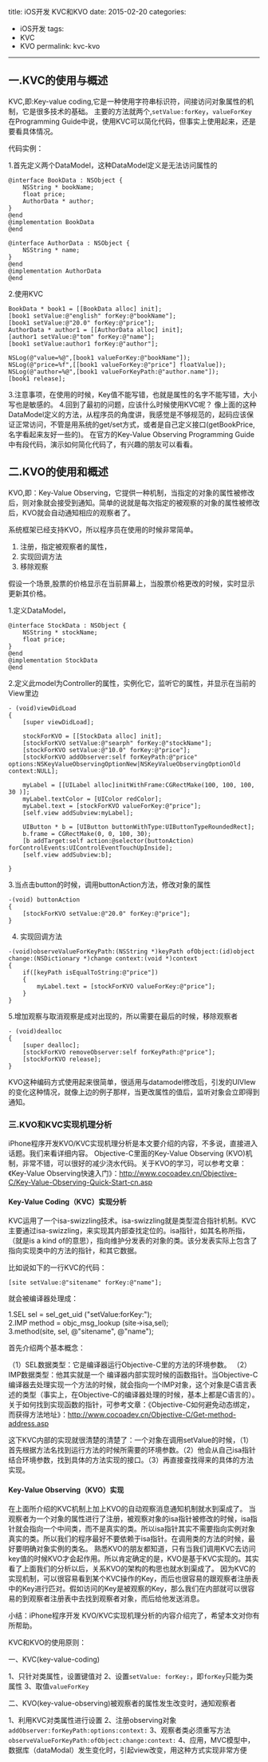 title: iOS开发 KVC和KVO
date: 2015-02-20
categories:
- iOS开发
tags:
- KVC
- KVO
permalink: kvc-kvo
---

## 一.KVC的使用与概述

KVC,即:Key-value coding,它是一种使用字符串标识符，间接访问对象属性的机制，它是很多技术的基础。
主要的方法就两个,`setValue:forKey`，`valueForKey`
在Programming Guide中说，使用KVC可以简化代码，但事实上使用起来，还是要看具体情况。

<!--more-->
代码实例：

1.首先定义两个DataModel，这种DataModel定义是无法访问属性的

```
@interface BookData : NSObject {  
    NSString * bookName;  
    float price;  
    AuthorData * author;  
}  
@end  
@implementation BookData  
@end  
```
```
@interface AuthorData : NSObject {  
    NSString * name;  
}  
@end  
@implementation AuthorData  
@end  
```

2.使用KVC

```
BookData * book1 = [[BookData alloc] init];  
[book1 setValue:@"english" forKey:@"bookName"];  
[book1 setValue:@"20.0" forKey:@"price"];  
AuthorData * author1 = [[AuthorData alloc] init];  
[author1 setValue:@"tom" forKey:@"name"];  
[book1 setValue:author1 forKey:@"author"];  
  
NSLog(@"value=%@",[book1 valueForKey:@"bookName"]);  
NSLog(@"price=%f",[[book1 valueForKey:@"price"] floatValue]);  
NSLog(@"author=%@",[book1 valueForKeyPath:@"author.name"]);  
[book1 release];  
```

3.注意事项，在使用的时候，Key值不能写错，也就是属性的名字不能写错，大小写也是敏感的。
4.回到了最初的问题，应该什么时候使用KVC呢？
像上面的这种DataModel定义的方法，从程序员的角度讲，我感觉是不够规范的，起码应该保证正常访问，不管是用系统的get/set方式，或者是自己定义接口(getBookPrice,名字看起来友好一些的)。
在官方的Key-Value Observing Programming Guide中有段代码，演示如何简化代码了，有兴趣的朋友可以看看。

## 二.KVO的使用和概述

KVO,即：Key-Value Observing，它提供一种机制，当指定的对象的属性被修改后，则对象就会接受到通知。简单的说就是每次指定的被观察的对象的属性被修改后，KVO就会自动通知相应的观察者了。

系统框架已经支持KVO，所以程序员在使用的时候非常简单。

1. 注册，指定被观察者的属性，
2. 实现回调方法
3. 移除观察

假设一个场景,股票的价格显示在当前屏幕上，当股票价格更改的时候，实时显示更新其价格。

1.定义DataModel，

```
@interface StockData : NSObject {  
    NSString * stockName;  
    float price;  
}  
@end  
@implementation StockData  
@end  
```

2.定义此model为Controller的属性，实例化它，监听它的属性，并显示在当前的View里边

```
- (void)viewDidLoad  
{  
    [super viewDidLoad];  
  
    stockForKVO = [[StockData alloc] init];  
    [stockForKVO setValue:@"searph" forKey:@"stockName"];  
    [stockForKVO setValue:@"10.0" forKey:@"price"];      
    [stockForKVO addObserver:self forKeyPath:@"price" options:NSKeyValueObservingOptionNew|NSKeyValueObservingOptionOld context:NULL];  
  
    myLabel = [[UILabel alloc]initWithFrame:CGRectMake(100, 100, 100, 30 )];  
    myLabel.textColor = [UIColor redColor];  
    myLabel.text = [stockForKVO valueForKey:@"price"];  
    [self.view addSubview:myLabel];  
     
    UIButton * b = [UIButton buttonWithType:UIButtonTypeRoundedRect];  
    b.frame = CGRectMake(0, 0, 100, 30);  
    [b addTarget:self action:@selector(buttonAction) forControlEvents:UIControlEventTouchUpInside];  
    [self.view addSubview:b];  
  
}  
```

3.当点击button的时候，调用buttonAction方法，修改对象的属性

```
-(void) buttonAction  
{  
    [stockForKVO setValue:@"20.0" forKey:@"price"];  
}  
```

4. 实现回调方法

```
-(void)observeValueForKeyPath:(NSString *)keyPath ofObject:(id)object change:(NSDictionary *)change context:(void *)context  
{  
    if([keyPath isEqualToString:@"price"])  
    {  
        myLabel.text = [stockForKVO valueForKey:@"price"];  
    }  
} 
```

5.增加观察与取消观察是成对出现的，所以需要在最后的时候，移除观察者

```
- (void)dealloc  
{  
    [super dealloc];  
    [stockForKVO removeObserver:self forKeyPath:@"price"];  
    [stockForKVO release];  
}  
```

KVO这种编码方式使用起来很简单，很适用与datamodel修改后，引发的UIVIew的变化这种情况，就像上边的例子那样，当更改属性的值后，监听对象会立即得到通知。

### 三.KVO和KVC实现机理分析

iPhone程序开发KVO/KVC实现机理分析是本文要介绍的内容，不多说，直接进入话题。我们来看详细内容。
Objective-C里面的Key-Value Observing (KVO)机制，非常不错，可以很好的减少浇水代码。关于KVO的学习，可以参考文章：《Key-Value Observing快速入门》：http://www.cocoadev.cn/Objective-C/Key-Value-Observing-Quick-Start-cn.asp

#### Key-Value Coding（KVC）实现分析

KVC运用了一个isa-swizzling技术。isa-swizzling就是类型混合指针机制。KVC主要通过isa-swizzling，来实现其内部查找定位的。isa指针，如其名称所指，（就是is a kind of的意思），指向维护分发表的对象的类。该分发表实际上包含了指向实现类中的方法的指针，和其它数据。

比如说如下的一行KVC的代码：

`[site setValue:@"sitename" forKey:@"name"]; `

就会被编译器处理成：

1.SEL sel = sel_get_uid ("setValue:forKey:");  
2.IMP method = objc_msg_lookup (site->isa,sel);  
3.method(site, sel, @"sitename", @"name"); 

首先介绍两个基本概念：

（1）SEL数据类型：它是编译器运行Objective-C里的方法的环境参数。
（2）IMP数据类型：他其实就是一个 编译器内部实现时候的函数指针。当Objective-C编译器去处理实现一个方法的时候，就会指向一个IMP对象，这个对象是C语言表述的类型（事实上，在Objective-C的编译器处理的时候，基本上都是C语言的）。
关于如何找到实现函数的指针，可参考文章：《Objective-C如何避免动态绑定，而获得方法地址》：http://www.cocoadev.cn/Objective-C/Get-method-address.asp

这下KVC内部的实现就很清楚的清楚了：一个对象在调用setValue的时候，（1）首先根据方法名找到运行方法的时候所需要的环境参数。（2）他会从自己isa指针结合环境参数，找到具体的方法实现的接口。（3）再直接查找得来的具体的方法实现。

#### Key-Value Observing（KVO）实现

在上面所介绍的KVC机制上加上KVO的自动观察消息通知机制就水到渠成了。
当观察者为一个对象的属性进行了注册，被观察对象的isa指针被修改的时候，isa指针就会指向一个中间类，而不是真实的类。所以isa指针其实不需要指向实例对象真实的类。所以我们的程序最好不要依赖于isa指针。在调用类的方法的时候，最好要明确对象实例的类名。
熟悉KVO的朋友都知道，只有当我们调用KVC去访问key值的时候KVO才会起作用。所以肯定确定的是，KVO是基于KVC实现的。其实看了上面我们的分析以后，关系KVO的架构的构思也就水到渠成了。
因为KVC的实现机制，可以很容易看到某个KVC操作的Key，而后也很容易的跟观察者注册表中的Key进行匹对。假如访问的Key是被观察的Key，那么我们在内部就可以很容易的到观察者注册表中去找到观察者对象，而后给他发送消息。

小结：iPhone程序开发 KVO/KVC实现机理分析的内容介绍完了，希望本文对你有所帮助。

KVC和KVO的使用原则：

一、KVC(key-value-coding)

1、只针对类属性，设置键值对
2、设置`setValue: forKey:`，即`forKey`只能为类属性
3、取值`valueForKey`

二、KVO(key-value-observing)被观察者的属性发生改变时，通知观察者

1、利用KVC对类属性进行设置
2、注册observing对象`addObserver:forKeyPath:options:context:`
3、观察者类必须重写方法` observeValueForKeyPath:ofObject:change:context:`
4、应用，MVC模型中，数据库（dataModal）发生变化时，引起view改变，用这种方式实现非常方便